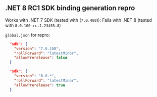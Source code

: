 ## .NET 8 RC1 SDK binding generation repro

Works with .NET 7 SDK (tested with (`7.0.400`)):
Fails with .NET 8 (tested with `8.0.100-rc.1.23455.8`)


`global.json` for repro:

```json
  "sdk": {
    "version": "7.0.100",
    "rollForward": "latestMinor",
    "allowPrerelease": false
  }
```


```json
  "sdk": {
    "version": "8.0.*",
    "rollForward": "latestMinor",
    "allowPrerelease": true
  }
```
